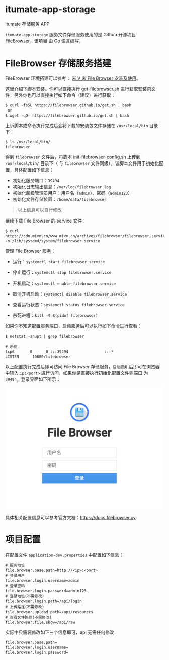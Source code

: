# itumate-app-storage

itumate 存储服务 APP

`itumate-app-storage` 服务文件存储服务使用的是 Github 开源项目 [FileBrowser](https://github.com/filebrowser/filebrowser)，该项目
由 Go 语言编写。

# FileBrowser 存储服务搭建

FileBrowser 环境搭建可以参考： [米 V 米 File Browser 安装及使用](https://www.mivm.cn/filebrowser/)。

这里介绍下脚本安装。你可以直接执行 [get-filebrowser.sh](./get-filebrowser.sh) 进行获取安装包文件，另外你也可以直接执行如下命令（建议）进行获取：

```
$ curl -fsSL https://filebrowser.github.io/get.sh | bash
 or
$ wget -qO- https://filebrowser.github.io/get.sh | bash
```

上诉脚本或命令执行完成后会将下载的安装包文件存储在 `/usr/local/bin` 目录下：

```
$ ls /usr/local/bin/
filebrowser
```

得到 `filebrowser` 文件后，将脚本 [init-filebrowser-config.sh](./init-filebrowser-config.sh) 上传到 `/usr/local/bin/` 目录下（
与 `filebrowser` 文件同级）。该脚本文件用于初始化配置，具体配置如下信息：

- 初始化服务端口：`39494`
- 初始化日志输出信息：`/var/log/filebrowser.log`
- 初始化超级管理员用户：用户名（`admin`）、密码（`admin123`）
- 初始化文件存储位置：`/home/data/filebrowser`

> 以上信息可以自行修改

继续下载 File Browser 的 service 文件：

```
$ curl https://cdn.mivm.cn/www.mivm.cn/archives/filebrowser/filebrowser.service -o /lib/systemd/system/filebrowser.service
```

管理 File Browser 服务：

- 运行：`systemctl start filebrowser.service`

- 停止运行：`systemctl stop filebrowser.service`

- 开机启动：`systemctl enable filebrowser.service`

- 取消开机启动：`systemctl disable filebrowser.service`

- 查看运行状态：`systemctl status filebrowser.service`

- 杀死进程：`kill -9 $(pidof filebrowser)`

如果你不知道配置服务端口，启动服务后可以执行如下命令进行查看：

```
$ netstat -anupt | grep filebrowser

# 示例
tcp6       0      0 :::39494                :::*                    LISTEN      10680/filebrowser  
```

以上配置执行完成后即可访问 File Browser 存储服务，`启动服务` 后即可在浏览器中输入 `ip:<port>` 进行访问，如果你是直接执行初始化配置文件则端口
为 `39494`。登录界面如下所示：

![](file-browser-login.png)

具体相关配置信息可以参考官方文档：https://docs.filebrowser.xy

# 项目配置

在配置文件 `application-dev.properties` 中配置如下信息：

```
# 服务地址
file.browser.base.path=http://<ip>:<port>
# 登录用户
file.browser.login.username=admin
# 登录密码
file.browser.login.password=admin123
# 登录地址(不需修改)
file.browser.login.path=/api/login
# 上传路径(不需修改)
file.browser.upload.path=/api/resources
# 查看文件路径(不需修改)
file.browser.file.show=/api/raw
```

实际中只需要修改如下三个信息即可，api 无需任何修改

```
file.browser.base.path=
file.browser.login.username=
file.browser.login.password=
```